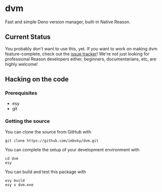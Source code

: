 # dvm

Fast and simple Deno version manager, built-in Native Reason.

## Current Status

You probably don't want to use this, yet. If you want to work on making dvm
feature-complete, check out the
[issue tracker](https://github.com/imbsky/dvm/issues)! We're not just looking
for professional Reason developers either, beginners, documentarians, etc, are
highly welcome!

## Hacking on the code

### Prerequisites

- esy
- git

### Getting the source

You can clone the source from GitHub with

```console
git clone https://github.com/imbsky/dvm.git
```

You can complete the setup of your development environment with

```console
cd dvm
esy
```

You can build and test this package with

```console
esy build
esy x dvm.exe
```
